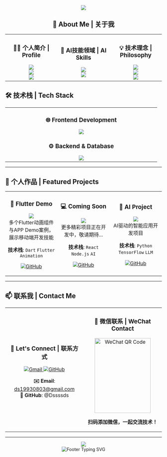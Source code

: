 <div align="center">
  <img src="https://capsule-render.vercel.app/api?type=waving&color=gradient&customColorList=6&height=200&section=header&text=Dong&fontSize=80&fontColor=ffffff&animation=twinkling" />
</div>

<div align="center">

## 🚀 About Me | 关于我

<table>
<tr>
<td align="center" width="33%">

### 👨‍💻 个人简介 | Profile

<img src="https://img.shields.io/badge/Experience-10%2B%20Years-blue?style=for-the-badge&logo=calendar&logoColor=white" />
<br/>
<img src="https://img.shields.io/badge/Role-Full--Stack%20Expert-success?style=for-the-badge&logo=code&logoColor=white" />
<br/>
<img src="https://img.shields.io/badge/Focus-AI%20Technology-purple?style=for-the-badge&logo=robot&logoColor=white" />

</td>
<td align="center" width="33%">

### 🧠 AI技能领域 | AI Skills

<img src="https://img.shields.io/badge/AI--Assisted%20Development-Efficiency%20Boost-orange?style=for-the-badge&logo=openai&logoColor=white" />
<br/>
<img src="https://img.shields.io/badge/LLM%20Applications-ChatGPT%20%7C%20Claude-red?style=for-the-badge&logo=chatbot&logoColor=white" />

</td>
<td align="center" width="33%">

### 💡 技术理念 | Philosophy

<img src="https://img.shields.io/badge/Learning-Always%20Passionate-brightgreen?style=for-the-badge&logo=graduation-cap&logoColor=white" />
<br/>
<img src="https://img.shields.io/badge/Quality-Web%20%26%20Mobile%20Apps-yellow?style=for-the-badge&logo=mobile&logoColor=white" />
<br/>
<img src="https://img.shields.io/badge/Belief-Technology%20Changes%20World-lightblue?style=for-the-badge&logo=world&logoColor=white" />

</td>
</tr>
</table>
</div>

## 🛠️ 技术栈 | Tech Stack

<div align="center">

<table>
<tr>
<td align="center" width="50%">

### 🌐 Frontend Development

<img src="https://skillicons.dev/icons?i=react,vue,flutter,typescript" />

### ⚙️ Backend & Database  

<img src="https://skillicons.dev/icons?i=nodejs,spring,go,mysql,redis,mongodb" />

</td>
</tr>
</table>

</div>

---

## 🚀 个人作品 | Featured Projects

<div align="center">

<table>
<tr>
<td align="center" width="30%">

### 🌟 Flutter Demo

<img src="https://img.shields.io/badge/Flutter-02569B?style=for-the-badge&logo=flutter&logoColor=white" />
<br/>
多个Flutter动画组件与APP Demo案例，展示移动端开发技能

**技术栈**: `Dart` `Flutter` `Animation`

[![GitHub](https://img.shields.io/badge/GitHub-View%20Code-181717?style=flat-square&logo=github)](https://github.com/Dssssds/flutter_ani_widgets)

</td>
<td align="center" width="30%">

### 💻 Coming Soon

<img src="https://img.shields.io/badge/Status-In%20Development-orange?style=for-the-badge" />
<br/>
更多精彩项目正在开发中，敬请期待...

**技术栈**: `React` `Node.js` `AI`

[![GitHub](https://img.shields.io/badge/GitHub-Coming%20Soon-lightgrey?style=flat-square&logo=github)](https://github.com/Dssssds)

</td>
<td align="center" width="30%">

### 🤖 AI Project

<img src="https://img.shields.io/badge/AI-Machine%20Learning-brightgreen?style=for-the-badge" />
<br/>
AI驱动的智能应用开发项目

**技术栈**: `Python` `TensorFlow` `LLM`

[![GitHub](https://img.shields.io/badge/GitHub-Coming%20Soon-lightgrey?style=flat-square&logo=github)](https://github.com/Dssssds)

</td>
</tr>
</table>

</div>

---

## 📫 联系我 | Contact Me

<div align="center">

<table>
<tr>
<td align="center" width="50%">

### 🤝 Let's Connect | 联系方式

<a href="mailto:ds19930803@gmail.com">
  <img src="https://img.shields.io/badge/Gmail-EA4335?style=for-the-badge&logo=gmail&logoColor=white" alt="Gmail"/>
</a>

<a href="https://github.com/Dssssds">
  <img src="https://img.shields.io/badge/GitHub-181717?style=for-the-badge&logo=github&logoColor=white" alt="GitHub"/>
</a>

**✉️ Email**: <ds19930803@gmail.com>  
**🔗 GitHub**: @Dssssds

</td>
<td align="center" width="50%">

### 💬 微信联系 | WeChat Contact

<img src="https://purcotton-omni.oss-cn-shenzhen.aliyuncs.com/omni/purcotton/lbh5/assets/image/WechatIMG627.jpg" width="180" height="240" alt="WeChat QR Code"/>

**扫码添加微信，一起交流技术！**

</td>
</tr>
</table>

</div>

---

<div align="center">
  <img src="https://capsule-render.vercel.app/api?type=waving&color=gradient&customColorList=6&height=120&section=footer" />
  
  <br/>
  
  <img src="https://readme-typing-svg.demolab.com?font=Fira+Code&size=16&duration=4000&pause=1000&color=888888&center=true&width=600&lines=%E2%9C%A8+%E7%BC%96%E7%A8%8B%E4%B8%8D%E5%8F%AA%E6%98%AF%E5%B7%A5%E4%BD%9C%EF%BC%8C%E6%9B%B4%E6%98%AF%E5%88%9B%E9%80%A0%E7%BE%8E%E5%A5%BD%E4%BA%8B%E7%89%A9%E7%9A%84%E6%96%B9%E5%BC%8F+%E2%9C%A8;%E2%9C%A8+Programming+is+not+just+work%2C+it's+a+way+to+create+beautiful+things+%E2%9C%A8;%F0%9F%9A%80+%E6%AC%A2%E8%BF%8E%E6%8E%A2%E7%B4%A2%E6%88%91%E7%9A%84%E5%BC%80%E6%BA%90%E9%A1%B9%E7%9B%AE%EF%BC%8C%E8%AE%A9%E6%88%91%E4%BB%AC%E4%B8%80%E8%B5%B7%E5%88%9B%E9%80%A0%E6%9C%89%E8%B6%A3%E7%9A%84%E4%BA%8B%E7%89%A9%EF%BC%81+%F0%9F%9A%80" alt="Footer Typing SVG" />
  
</div>
